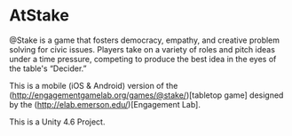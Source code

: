 AtStake
=======

@Stake is a game that fosters democracy, empathy, and creative problem solving for civic issues. Players take on a variety of roles and pitch ideas under a time pressure, competing to produce the best idea in the eyes of the table's “Decider.” 

This is a mobile (iOS & Android) version of the (http://engagementgamelab.org/games/@stake/)[tabletop game] designed by the (http://elab.emerson.edu/)[Engagement Lab].

This is a Unity 4.6 Project.
